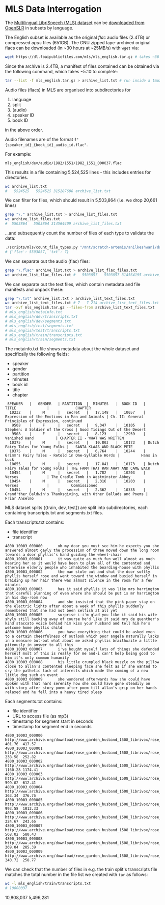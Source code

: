 # MLS Data Interrogation

The [Multilingual LibriSpeech (MLS) dataset](https://arxiv.org/pdf/2012.03411) can be [downloaded from OpenSLR](https://www.openslr.org/94/) in subsets by language. 

The English subset is available as the original _flac_ audio files (2.4TB) or compressed _opus_ files (651GB). The GNU zipped tape-archived original flacs can be downloaded (in ~30 hours at ~25MB/s) with `wget` via:

```bash
wget https://dl.fbaipublicfiles.com/mls/mls_english.tar.gz # takes ~30 hours at ~25MB/s download speed
```

Since the archive is 2.4TB, a manifest of files contained can be obtained via the following command, which takes ~5:10 to complete:

```bash
tar --list -f mls_english.tar.gz > archive_list.txt # run inside a tmux session; takes 3+ hours to complete
```

Audio files (flacs) in MLS are organised into subdirectories for 
1. language
2. split
3. (audio)
4. speaker ID
5. book ID 

in the above order. 

Audio filenames are of the format `f"{speaker_id}_{book_id}_audio_id.flac"`.

For example:

```
mls_english/dev/audio/1982/1551/1982_1551_000037.flac
```

This results in a file containing 5,524,525 lines - this includes entries for directories. 

```bash
wc archive_list.txt
#   5524525   5524525 315287688 archive_list.txt
```

We can filter for files, which should result in 5,503,864 (i.e. we drop 20,661 lines)
```bash
grep "\." archive_list.txt > archive_list_files.txt
wc archive_list_files.txt
#  5503864   5503864 314564409 archive_list_files.txt
```

...and subsequently count the number of files of each type to validate the data:

```bash
./scripts/mls/count_file_types.py "/mnt/scratch-artemis/anilkeshwani/data/MLS/archive_list_files.txt"
# {'flac': 5503857, 'txt': 7}
```

We can separate out the audio (flac) files:

```bash
grep "\.flac" archive_list.txt > archive_list_flac_files.txt
wc archive_list_flac_files.txt #   5503857   5503857 314564195 archive_list_flac_files.txt
```

We can separate out the text files, which contain metadata and file manifests and unpack these:

```bash
grep "\.txt" archive_list.txt > archive_list_text_files.txt
wc archive_list_text_files.txt # 7   7 214 archive_list_text_files.txt
tar -xvf mls_english.tar.gz --files-from archive_list_text_files.txt
# mls_english/metainfo.txt
# mls_english/dev/transcripts.txt
# mls_english/dev/segments.txt
# mls_english/test/segments.txt
# mls_english/test/transcripts.txt
# mls_english/train/transcripts.txt
# mls_english/train/segments.txt
```

The metainfo.txt file shows metadata about the whole dataset and specifically the following fields:

- speaker
- gender
- partition
- minutes
- book id
- title
- chapter

```
 SPEAKER   |   GENDER   | PARTITION  |  MINUTES   |  BOOK ID   |             TITLE              |            CHAPTER            
  10232    |     M      |   secret   |   17.148   |   10057    | Expression of the Emotions in Man and Animals | Ch. II: General Principles of Expression, continued
   9508    |     F      |   secret   |   9.347    |   10105    | Stephen: A Soldier of the Cross | Good Tidings Out of the Desert
   9508    |     F      |   secret   |   8.123    |   12959    |         Vanished Hand          | CHAPTER II - WHAT WAS WRITTEN 
  10375    |     M      |   secret   |   10.803   |   10173    | Dutch Fairy Tales for Young Folks |   SANTA KLAAS AND BLACK PETE  
  10375    |     M      |   secret   |   6.764    |   10244    | Grimm's Fairy Tales - Retold in One-Syllable Words |          Hans in Luck         
  10655    |     M      |   secret   |   17.841   |   10173    | Dutch Fairy Tales for Young Folks | THE FARM THAT RAN AWAY AND CAME BACK
  10454    |     M      |   secret   |   1.782    |   10203    |             Verses             | The Cradle Tomb in Westminster Abbey
  10454    |     M      |   secret   |   2.316    |   10203    |             Verses             |          Commissioned         
  10454    |     M      |   secret   |   2.362    |   10335    | Grand'ther Baldwin's Thanksgiving, with Other Ballads and Poems |         Friar Anselmo         
```

MLS dataset splits ({train, dev, test}) are split into subdirectories, each containing transcripts.txt and segments.txt files. 

Each transcripts.txt contains:
- file identifier
- transcript

```
4800_10003_000000       oh my dear you must see him he expects you she answered almost gayly the procession of three moved down the long room towards a door phyllis's hand guiding the wheel-chair
4800_10003_000001       it was quite as much fun well almost as much hearing her as it would have been to play all of the contented and otherwise elderly people who inhabited the boarding-house with phyllis
4800_10003_000002       the man stole out and shut the door softly phyllis herself rose and went toward the window and busied herself in braiding up her hair there was almost silence in the room for a few minutes
4800_10003_000003       has it said phyllis it was like mrs harrington that careful planning of even where she should be put is mr harrington in his day-room now
4800_10003_000004       and she insisted that the pink paper stay on the electric lights after about a week of this phyllis suddenly remembered that she had not been selfish at all yet
4800_10003_000005       surprise i-i'm glad you like it said his wife shyly still backing away of course he'd like it said mrs de guenther's kind staccato voice behind him kiss your husband and tell him he's welcome home phyllis child
4800_10003_000006       you have everything that could be asked even to a certain cheerfulness of outlook which poor angela naturally lacks in a measure but-but what about me asked phyllis braithwaite a little piteously in answer to all this
4800_10003_000007       i've bought myself lots of things she defended herself most of this is really for me and-i can't help being good to him it's only common humanity
4800_10003_000008       his little crumpled black muzzle on the pillow close to allan's contented sleeping face she felt as if she wanted to cry the pathetic lack of interests which made the coming of a new little dog such an event
4800_10003_000009       she wondered afterwards how she could have spoken with that hard serenity how she could have gone steadily on with story after story poem after poem till allan's grip on her hands relaxed and he fell into a heavy tired sleep
```

Each segments.txt contains:

- file identifier
- URL to access file (as mp3)
- timestamp for segment start in seconds
- timestamp for segment end in seconds

```
4800_10003_000000       http://www.archive.org/download/rose_garden_husband_1508_librivox/rose_garden_husband_05_widdemer_64kb.mp3      401.76  417.57
4800_10003_000001       http://www.archive.org/download/rose_garden_husband_1508_librivox/rose_garden_husband_03_widdemer_64kb.mp3      238.58  252.82
4800_10003_000002       http://www.archive.org/download/rose_garden_husband_1508_librivox/rose_garden_husband_07_widdemer_64kb.mp3      1160.28 1174.41
4800_10003_000003       http://www.archive.org/download/rose_garden_husband_1508_librivox/rose_garden_husband_07_widdemer_64kb.mp3      599.02  612.41
4800_10003_000004       http://www.archive.org/download/rose_garden_husband_1508_librivox/rose_garden_husband_08_widdemer_64kb.mp3      363.34  376.76
4800_10003_000005       http://www.archive.org/download/rose_garden_husband_1508_librivox/rose_garden_husband_10_widdemer_64kb.mp3      993.58  1013.33
4800_10003_000006       http://www.archive.org/download/rose_garden_husband_1508_librivox/rose_garden_husband_04_widdemer_64kb.mp3      224.67  243.66
4800_10003_000007       http://www.archive.org/download/rose_garden_husband_1508_librivox/rose_garden_husband_09_widdemer_64kb.mp3      568.02  580.43
4800_10003_000008       http://www.archive.org/download/rose_garden_husband_1508_librivox/rose_garden_husband_12_widdemer_64kb.mp3      269.04  285.39
4800_10003_000009       http://www.archive.org/download/rose_garden_husband_1508_librivox/rose_garden_husband_14_widdemer_64kb.mp3      240.72  258.77
```

We can check that the number of files in e.g. the train split's transcripts file matches the total number in the file list we created with `tar` as follows:

```bash
wc -l mls_english/train/transcripts.txt
# 10808037
```

10,808,037
5,496,281
